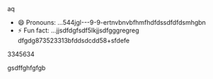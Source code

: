 aq
- 😄 Pronouns: ...544jgl---9-9-ertnvbnvbfhmfhdfdssdfdfdsmhgbn
- ⚡ Fun fact: ...jjsdfdgfsdf5lkjjsdfgggregreg
dfgdg873523313bfddsdcdd58+sfdefe
<!---9ththth
werevexe/werevexe is a ✨ special ✨ repository because its `README.md` (this file) appears on your GistHub pfdrdrfrofile.123747445zcerererxxzccx62tyhfdgdfdfg
You can click the Preview link to take a look at your changes.26633tgt
--->3345634
gsdffghfgfgb
